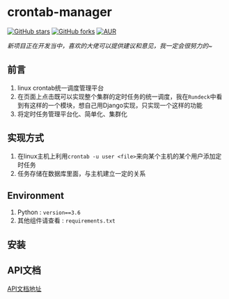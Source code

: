 # crontab-manager
[![GitHub stars](https://img.shields.io/github/stars/LeonQiuM/crontab-manager.svg?style=social&label=Stars&style=plastic)](https://github.com/LeonQiuM/crontab-manager/stargazers)
[![GitHub forks](https://img.shields.io/github/forks/LeonQiuM/crontab-manager.svg?style=social&label=Fork&style=plastic)](https://github.com/LeonQiuM/crontab-manager/fork)
[![AUR](https://img.shields.io/aur/license/yaourt.svg?style=plastic)](https://github.com/LeonQiuM/crontab-manager/blob/master/LICENSE)


*新项目正在开发当中，喜欢的大佬可以提供建议和意见，我一定会很努力的~*

## 前言
1. linux crontab统一调度管理平台
2. 在页面上点击既可以实现整个集群的定时任务的统一调度，我在`Rundeck`中看到有这样的一个模块，想自己用Django实现，只实现一个这样的功能
3. 将定时任务管理平台化、简单化、集群化


## 实现方式
1. 在linux主机上利用`crontab -u user <file>`来向某个主机的某个用户添加定时任务
2. 任务存储在数据库里面，与主机建立一定的关系

## Environment
1. Python : `version==3.6`
2. 其他组件请查看 : `requirements.txt`

## 安装


## API文档
[API文档地址]()

##